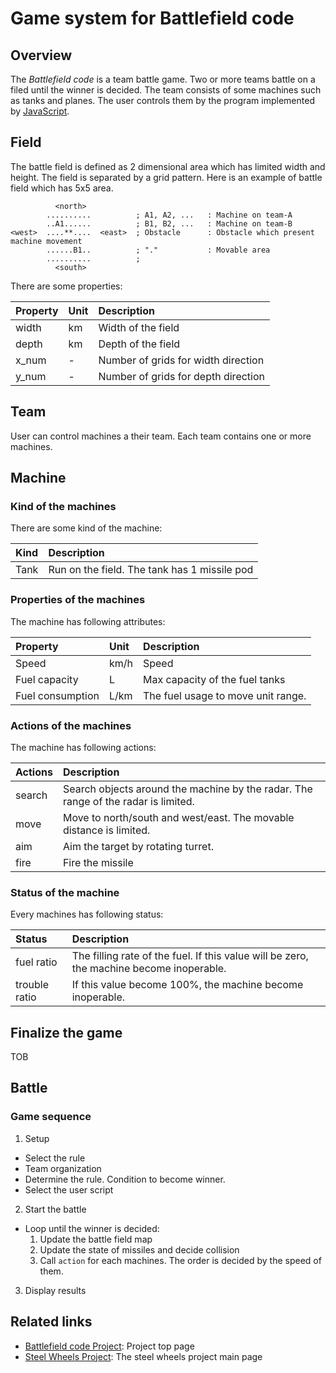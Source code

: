 # Game system for Battlefield code

## Overview
The *Battlefield code* is a team battle game.
Two or more teams battle on a filed until the winner is decided.
The team consists of some machines such as tanks and planes.
The user controls them by the program implemented by [JavaScript](https://en.wikipedia.org/wiki/JavaScript).

## Field
The battle field is defined as 2 dimensional area which has limited width and height.
The field is separated by a grid pattern.
Here is an example of battle field which has 5x5 area.
````
          <north>
        ..........          ; A1, A2, ...   : Machine on team-A
        ..A1......          ; B1, B2, ...   : Machine on team-B
<west>  ....**....  <east>  ; Obstacle      : Obstacle which present machine movement
        ......B1..          ; "."           : Movable area
        ..........          ;
          <south>
````

There are some properties:

|Property      |Unit  |Description                        |
|:----         |:---- |:---                               |
|width         |km    |Width of the field                 |
|depth         |km    |Depth of the field                 |
|x_num         |-     |Number of grids for width direction |
|y_num         |-     |Number of grids for depth direction |

## Team
User can control machines a their team.
Each team contains one or more machines.

## Machine

### Kind of the machines
There are some kind of the machine:

|Kind        |Description                            |
|:----       |:----                                  |
|Tank        |Run on the field. The tank has 1 missile pod |

### Properties of the machines
The machine has following attributes:

|Property      |Unit    |Description                           |
|:----         |:---    |:----                                 |
|Speed         |km/h    |Speed                                 |
|Fuel capacity |L       |Max capacity of the fuel tanks        |
|Fuel consumption |L/km |The fuel usage to move unit range.    |

### Actions of the machines
The machine has following actions:

|Actions      |Description                            |
|:----        |:----                                  |
|search       |Search objects around the machine by the radar. The range of the radar is limited. |
|move         |Move to north/south and west/east. The movable distance is limited. |
|aim          |Aim the target by rotating turret. |
|fire         |Fire the missile |

### Status of the machine
Every machines has following status:

|Status       |Description                            |
|:---         |:---                                   |
|fuel ratio   |The filling rate of the fuel. If this value will be zero, the machine become inoperable. |
|trouble ratio | If this value become 100%, the machine become inoperable.|

## Finalize the game
TOB

## Battle
### Game sequence
1. Setup
  * Select the rule
  * Team organization
  * Determine the rule. Condition to become winner.
  * Select the user script
2. Start the battle
  * Loop until the winner is decided:
    1. Update the battle field map
    2. Update the state of missiles and decide collision
    3. Call `action` for each machines. The order is decided by the speed of them.
3. Display results


## Related links
* [Battlefield code Project](https://github.com/steelwheels/BattleFieldCode/blob/master/README.md): Project top page
* [Steel Wheels Project](http://steelwheels.github.io): The steel wheels project main page
